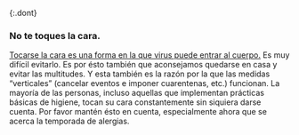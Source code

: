 {:.dont}
### No te toques la cara.

[Tocarse la cara es una forma en la que virus puede entrar al cuerpo.](https://www.cdc.gov/coronavirus/2019-ncov/about/transmission.html) Es muy difícil evitarlo. Es por ésto también que aconsejamos quedarse en casa y evitar las multitudes. Y esta también es la razón por la que las medidas “verticales” (cancelar eventos e imponer cuarentenas, etc.) funcionan. La mayoría de las personas, incluso aquellas que implementan prácticas básicas de higiene, tocan su cara constantemente sin siquiera darse cuenta. Por favor mantén ésto en cuenta, especialmente ahora que se acerca la temporada de alergias.
